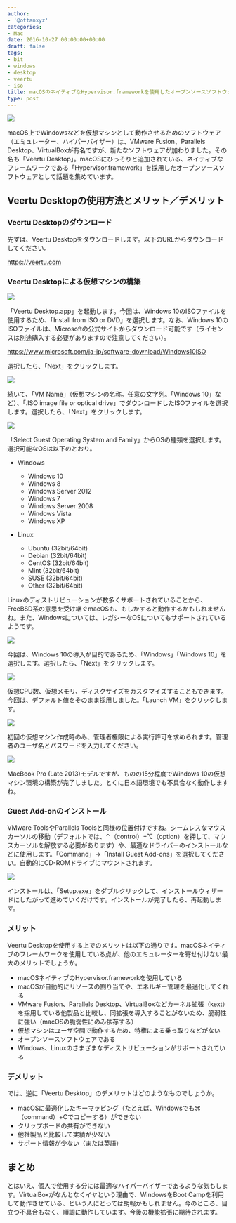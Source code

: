 ```yaml
---
author:
- '@ottanxyz'
categories:
- Mac
date: 2016-10-27 00:00:00+00:00
draft: false
tags:
- bit
- windows
- desktop
- veertu
- iso
title: macOSのネイティブなHypervisor.frameworkを使用したオープンソースソフトウェア「Veertu Desktop」
type: post
---
```


![](161027-5812042cf26a9.jpg)






macOS上でWindowsなどを仮想マシンとして動作させるためのソフトウェア（エミュレーター、ハイパーバイザー）は、VMware Fusion、Parallels Desktop、VirtualBoxが有名ですが、新たなソフトウェアが加わりました。その名も「Veertu Desktop」。macOSにひっそりと追加されている、ネイティブなフレームワークである「Hypervisor.framework」を採用したオープンソースソフトウェアとして話題を集めています。





## Veertu Desktopの使用方法とメリット／デメリット





### Veertu Desktopのダウンロード





先ずは、Veertu Desktopをダウンロードします。以下のURLからダウンロードしてください。



https://veertu.com



### Veertu Desktopによる仮想マシンの構築





![](161027-5812043503ac2.png)






「Veertu Desktop.app」を起動します。今回は、Windows 10のISOファイルを使用するため、「Install from ISO or DVD」を選択します。なお、Windows 10のISOファイルは、Microsoftの公式サイトからダウンロード可能です（ライセンスは別途購入する必要がありますので注意してください）。



https://www.microsoft.com/ja-jp/software-download/Windows10ISO



選択したら、「Next」をクリックします。





![](161027-58120439dc3d3.png)






続いて、「VM Name」（仮想マシンの名称。任意の文字列。「Windows 10」など）、「.ISO image file or optical drive」でダウンロードしたISOファイルを選択します。選択したら、「Next」をクリックします。





![](161027-5812043ee161d.png)






「Select Guest Operating System and Family」からOSの種類を選択します。選択可能なOSは以下のとおり。






  * Windows

    * Windows 10
    * Windows 8
    * Windows Server 2012
    * Windows 7
    * Windows Server 2008
    * Windows Vista
    * Windows XP




  * Linux

    * Ubuntu (32bit/64bit)
    * Debian (32bit/64bit)
    * CentOS (32bit/64bit)
    * Mint (32bit/64bit)
    * SUSE (32bit/64bit)
    * Other (32bit/64bit)





Linuxのディストリビューションが数多くサポートされていることから、FreeBSD系の意思を受け継ぐmacOSも、もしかすると動作するかもしれませんね。また、Windowsについては、レガシーなOSについてもサポートされているようです。





![](161027-5812044477afd.png)






今回は、Windows 10の導入が目的であるため、「Windows」「Windows 10」を選択します。選択したら、「Next」をクリックします。





![](161027-58120745d7d28.png)






仮想CPU数、仮想メモリ、ディスクサイズをカスタマイズすることもできます。今回は、デフォルト値をそのまま採用しました。「Launch VM」をクリックします。





![](161027-5812044a93c83.png)






初回の仮想マシン作成時のみ、管理者権限による実行許可を求められます。管理者のユーザ名とパスワードを入力してください。





![](161027-581207b40ebf5.png)






MacBook Pro (Late 2013)モデルですが、ものの15分程度でWindows 10の仮想マシン環境の構築が完了しました。とくに日本語環境でも不具合なく動作しますね。





### Guest Add-onのインストール





VMware ToolsやParallels Toolsと同様の位置付けですね。シームレスなマウスカーソルの移動（デフォルトでは、⌃（control）+⌥（option）を押して、マウスカーソルを解放する必要があります）や、最適なドライバーのインストールなどに使用します。「Command」→「Install Guest Add-ons」を選択してください。自動的にCD-ROMドライブにマウントされます。





![](161027-581208eba7d43.png)






インストールは、「Setup.exe」をダブルクリックして、インストールウィザードにしたがって進めていくだけです。インストールが完了したら、再起動します。





### メリット





Veertu Desktopを使用する上でのメリットは以下の通りです。macOSネイティブのフレームワークを使用している点が、他のエミュレーターを寄せ付けない最大のメリットでしょうか。






  * macOSネイティブのHypervisor.frameworkを使用している
  * macOSが自動的にリソースの割り当てや、エネルギー管理を最適化してくれる
  * VMware Fusion、Parallels Desktop、VirtualBoxなどカーネル拡張（kext）を採用している他製品と比較し、同拡張を導入することがないため、脆弱性に強い（macOSの脆弱性にのみ依存する）
  * 仮想マシンはユーザ空間で動作するため、特権による乗っ取りなどがない
  * オープンソースソフトウェアである
  * Windows、Linuxのさまざまなディストリビューションがサポートされている




### デメリット





では、逆に「Veertu Desktop」のデメリットはどのようなものでしょうか。






  * macOSに最適化したキーマッピング（たとえば、Windowsでも⌘（command）+Cでコピーする）ができない
  * クリップボードの共有ができない
  * 他社製品と比較して実績が少ない
  * サポート情報が少ない（または英語）




## まとめ





とはいえ、個人で使用する分には最適なハイパーバイザーであるような気もします。VirtualBoxがなんとなくイヤという理由で、WindowsをBoot Campを利用して動作させている、という人にとっては朗報かもしれません。今のところ、目立つ不具合もなく、順調に動作しています。今後の機能拡張に期待されます。